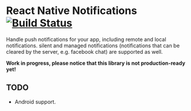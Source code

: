 # React Native Notifications [![Build Status](https://travis-ci.org/wix/react-native-notifications.svg)](https://travis-ci.org/wix/react-native-notifications)

Handle push notifications for your app, including remote and local notifications. silent and managed notifications (notifications that can be cleared by the server, e.g. facebook chat) are supported as well.

**Work in progress, please notice that this library is not production-ready yet!**

## TODO
- Android support.
